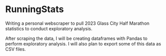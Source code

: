 # RunningStats
 
Writing a personal webscraper to pull 2023 Glass City Half Marathon statistics to conduct exploratory analysis.

After scraping the data, I will be creating dataframes with Pandas to perform exploratory analysis. I will also plan to export some of this data as CSV files.
